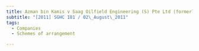 ```yaml
---
title: Azman bin Kamis v Saag Oilfield Engineering (S) Pte Ltd (formerly known as Derrick 
subtitle: "[2011] SGHC 181 / 02\_August\_2011"
tags:
  - Companies
  - Schemes of arrangement

---
```


